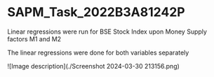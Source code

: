 # SAPM_Task_2022B3A81242P
Linear regressions were run for BSE Stock Index upon Money Supply factors M1 and M2

The linear regressions were done for both variables separately

![Image description](./Screenshot 2024-03-30 213156.png)
